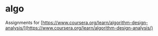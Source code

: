 # algo

Assignments for [https://www.coursera.org/learn/algorithm-design-analysis/](https://www.coursera.org/learn/algorithm-design-analysis/)
